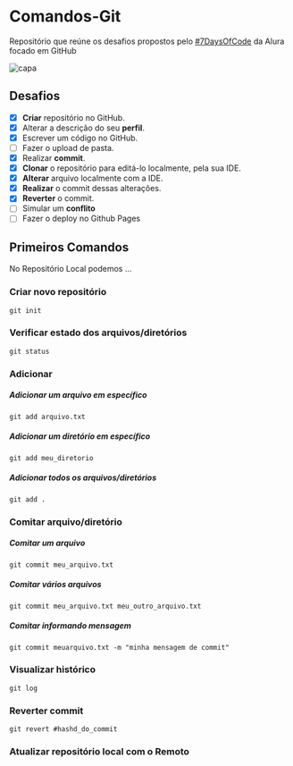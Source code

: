 # Comandos-Git
Repositório que reúne os desafios propostos pelo [#7DaysOfCode](https://7daysofcode.io/?utm_source=ActiveCampaign&utm_medium=email&utm_content=%237DaysOfCode%3A+%F0%9F%91%A9%F0%9F%8F%BD%E2%80%8D%F0%9F%92%BB+Continue+aprofundando+seus+conhecimentos%21&utm_campaign=%5BAlura+%237Days+Of+Code%5D%28GitHub+-+1%C2%AA+Ed+%29+Conclus%C3%A3o+dos+7+dias+de+GitHub) da Alura focado em GitHub

![capa](https://www.hostinger.com.br/tutoriais/wp-content/uploads/sites/12/2019/03/Como-Renomear-um-Branch-do-Git.png)

## Desafios
- [X] **Criar** repositório no GitHub.
- [X] Alterar a descrição do seu **perfil**.
- [X] Escrever um código no GitHub.
- [ ] Fazer o upload de pasta.
- [X] Realizar **commit**.
- [X] **Clonar** o repositório para editá-lo localmente, pela sua IDE.
- [X] **Alterar** arquivo localmente com a IDE.
- [X] **Realizar** o commit dessas alterações.
- [X] **Reverter** o commit.
- [ ] Simular um **conflito**
- [ ] Fazer o deploy no Github Pages

## Primeiros Comandos
No Repositório Local podemos ...

### Criar novo repositório

	git init

### Verificar estado dos arquivos/diretórios

	git status

### Adicionar

##### Adicionar um arquivo em específico

	git add arquivo.txt

##### Adicionar um diretório em específico

	git add meu_diretorio

##### Adicionar todos os arquivos/diretórios
	
	git add .

### Comitar arquivo/diretório

##### Comitar um arquivo
	
	git commit meu_arquivo.txt

##### Comitar vários arquivos

	git commit meu_arquivo.txt meu_outro_arquivo.txt
	
##### Comitar informando mensagem

	git commit meuarquivo.txt -m "minha mensagem de commit"

### Visualizar histórico
	
	git log

### Reverter commit
	
	git revert #hashd_do_commit

### Atualizar repositório local com o Remoto